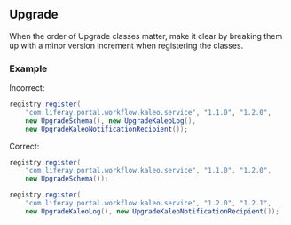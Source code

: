 ## Upgrade

When the order of Upgrade classes matter, make it clear by breaking them up with
a minor version increment when registering the classes.

### Example

Incorrect:

```java
registry.register(
    "com.liferay.portal.workflow.kaleo.service", "1.1.0", "1.2.0",
    new UpgradeSchema(), new UpgradeKaleoLog(),
    new UpgradeKaleoNotificationRecipient());
```

Correct:

```java
registry.register(
    "com.liferay.portal.workflow.kaleo.service", "1.1.0", "1.2.0",
    new UpgradeSchema());

registry.register(
    "com.liferay.portal.workflow.kaleo.service", "1.2.0", "1.2.1",
    new UpgradeKaleoLog(), new UpgradeKaleoNotificationRecipient());
```
